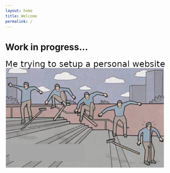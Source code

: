 ```yaml
---
layout: home
title: Welcome
permalink: /
---
```

<h1> Work in progress...</h1>
<center>
<img src="assets/wip.png" alt="Img alt">
</center>
